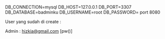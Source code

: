 DB_CONNECTION=mysql
DB_HOST=127.0.0.1
DB_PORT=3307
DB_DATABASE=badminku
DB_USERNAME=root
DB_PASSWORD=
port 8080

User yang sudah di create :

Admin : hizkia@gmail.com [pw()]

